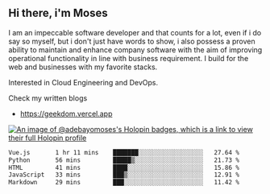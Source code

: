 ## Hi there, i'm Moses

I am an impeccable software developer and that counts for a lot, even if i do say so myself, but i don't just have words to show, i also possess a proven ability to maintain and enhance company software with the aim of improving operational functionality in line with business requirement. I build for the web and businesses with my favorite stacks.

Interested in Cloud Engineering and DevOps.

Check my written blogs
- https://geekdom.vercel.app

[![An image of @adebayomoses's Holopin badges, which is a link to view their full Holopin profile](https://holopin.me/adebayomoses)](https://holopin.io/@adebayomoses)

<!--START_SECTION:waka-->

```txt
Vue.js       1 hr 11 mins    ███████░░░░░░░░░░░░░░░░░░   27.64 %
Python       56 mins         █████▒░░░░░░░░░░░░░░░░░░░   21.73 %
HTML         41 mins         ████░░░░░░░░░░░░░░░░░░░░░   15.86 %
JavaScript   33 mins         ███▒░░░░░░░░░░░░░░░░░░░░░   12.91 %
Markdown     29 mins         ███░░░░░░░░░░░░░░░░░░░░░░   11.42 %
```

<!--END_SECTION:waka-->
